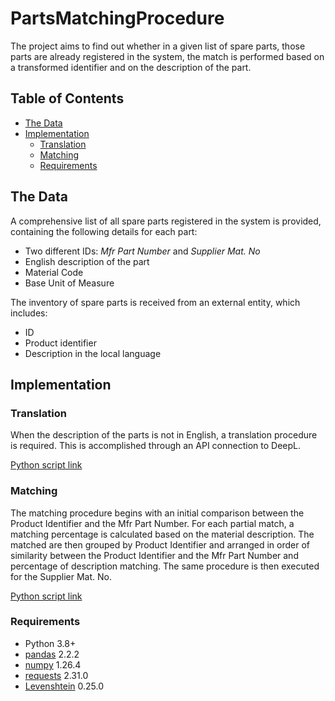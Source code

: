 # PartsMatchingProcedure

The project aims to find out whether in a given list of spare parts, those parts are already registered in the system, the match is performed based on a transformed identifier and on the description of the part.

## Table of Contents
- [The Data](#The-Data)
- [Implementation](#Implementation)
    - [Translation](#Translation)
    - [Matching](#Matching)
    - [Requirements](#Requirements)

## The Data
A comprehensive list of all spare parts registered in the system is provided, containing the following details for each part:
- Two different IDs: _Mfr Part Number_ and _Supplier Mat. No_
- English description of the part
- Material Code
- Base Unit of Measure

The inventory of spare parts is received from an external entity, which includes:
- ID
- Product identifier
- Description in the local language

## Implementation
### Translation
When the description of the parts is not in English, a translation procedure is required. This is accomplished through an API connection to DeepL.

[Python script link](Inventory_Translation.py)

### Matching
The matching procedure begins with an initial comparison between the Product Identifier and the Mfr Part Number. For each partial match, a matching percentage is calculated based on the material description. The matched are then grouped by Product Identifier and arranged in order of similarity between the Product Identifier and the Mfr Part Number and percentage of description matching. 
The same procedure is then executed for the Supplier Mat. No. 

[Python script link](Matching.py)

### Requirements
- Python 3.8+
- [pandas](https://pandas.pydata.org/docs/) 2.2.2
- [numpy](https://github.com/numpy/numpy) 1.26.4
- [requests](https://pypi.org/project/requests/) 2.31.0
- [Levenshtein](https://pypi.org/project/python-Levenshtein/) 0.25.0
